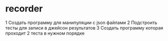 # recorder

1 Создать программу для манипуляции с json файлами
2 Подстроить тесты для записи в джейсон результатов
3 Создать программу которая проходит 2 теста в нужном порядке
